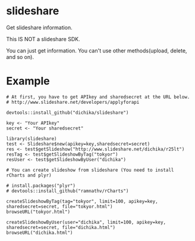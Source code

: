 slideshare
==========
Get slideshare information.

This IS NOT a slideshare SDK.

You can just get information. You can't use other methods(upload, delete, and so on).

# Example
```
# At first, you have to get APIkey and sharedsecret at the URL below.
# http://www.slideshare.net/developers/applyforapi

devtools::install_github("dichika/slideshare")

key <- "Your APIkey"
secret <- "Your sharedsecret" 

library(slideshare)
test <- Slideshare$new(apikey=key,sharedsecret=secret)
res <- test$getSlideshow("http://www.slideshare.net/dichika/r25lt")
resTag <- test$getSlideshowByTag("tokyor")
resUser <- test$getSlideshowByUser("dichika")

# You can create slideshow from slideshare (You need to install rCharts and plyr)

# install.packages("plyr")
# devtools::install_github("ramnathv/rCharts")

createSlideshowByTag(tag="tokyor", limit=100, apikey=key, sharedsecret=secret, file="tokyor.html")
browseURL("tokyor.html")

createSlideshowByUser(user="dichika", limit=100, apikey=key, sharedsecret=secret, file="dichika.html")
browseURL("dichika.html")
```
